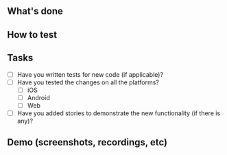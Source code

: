 ## What's done

## How to test

## Tasks

- [ ] Have you written tests for new code (if applicable)?
- [ ] Have you tested the changes on all the platforms?
  - [ ] iOS
  - [ ] Android
  - [ ] Web
- [ ] Have you added stories to demonstrate the new functionality (if there is any)?

## Demo (screenshots, recordings, etc)

